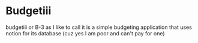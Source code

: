 # Budgetiii

budgetiii or B-3 as I like to call it is a simple budgeting application that uses notion for its database (cuz yes I am poor and can't pay for one)
